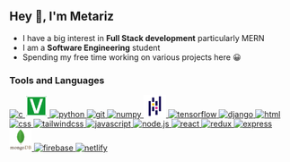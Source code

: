 <h2> Hey 👋, I'm Metariz</h2>

- I have a big interest in **Full Stack development** particularly MERN
- I am a **Software Engineering** student
- Spending my free time working on various projects here 😀


<h3 align='left'>Tools and Languages</h3>
<p align='left'>
<a href="https://www.w3schools.com/c/c_intro.php" target='_blank' rel='noreferrer'>
  <img src='https://upload.wikimedia.org/wikipedia/commons/1/18/C_Programming_Language.svg' alt="c" width="40" height="40"/>
</a>
<a href="https://vhdlguide.readthedocs.io/en/latest/" target='_blank' rel='noreferrer'>
  <img src='https://raw.githubusercontent.com/vscode-icons/vscode-icons/master/icons/file_type_vhdl.svg' alt="VHDL" width="40" height="40"/>
</a>
<a href="https://www.python.org/" target='_blank' rel='noreferrer'>
  <img src='https://www.vectorlogo.zone/logos/python/python-icon.svg' alt="python" width="40" height="40"/>
</a>
<a href="https://git-scm.com/" target='_blank' rel='noreferrer'>
  <img src='https://www.vectorlogo.zone/logos/git-scm/git-scm-icon.svg' alt="git" width="40" height="40"/>
</a>

<a href="https://numpy.org/" target='_blank' rel='noreferrer'>
  <img src='https://www.vectorlogo.zone/logos/numpy/numpy-icon.svg' alt="numpy" width="40" height="40"/>
</a>
<a href="https://pandas.pydata.org/" target='_blank' rel='noreferrer'>
  <img src='https://raw.githubusercontent.com/devicons/devicon/master/icons/pandas/pandas-original.svg' alt="pandas" width="40" height="40"/>
</a>
<a href="https://www.tensorflow.org/" target='_blank' rel='noreferrer'>
  <img src='https://www.vectorlogo.zone/logos/tensorflow/tensorflow-icon.svg' alt="tensorflow" width="40" height="40"/>
</a>
<a href="https://www.djangoproject.com/" target='_blank' rel='noreferrer'>
  <img src='https://www.vectorlogo.zone/logos/djangoproject/djangoproject-icon.svg' alt="django" width="40" height="40"/>
</a>
<a href="https://developer.mozilla.org/en-US/docs/Web/HTML" target='_blank' rel='noreferrer'>
  <img src='https://www.vectorlogo.zone/logos/w3_html5/w3_html5-icon.svg' alt="html" width="40" height="40"/>
</a>
<a href="https://developer.mozilla.org/en-US/docs/Web/CSS" target='_blank' rel='noreferrer'>
  <img src='https://www.vectorlogo.zone/logos/w3_css/w3_css-icon.svg' alt="css" width="40" height="40"/>
</a>
<a href="https://tailwindcss.com/" target='_blank' rel='noreferrer'>
  <img src='https://www.vectorlogo.zone/logos/tailwindcss/tailwindcss-icon.svg' alt="tailwindcss" width="40" height="40"/>
</a>
<a href="https://developer.mozilla.org/en-US/docs/Web/JavaScript" target='_blank' rel='noreferrer'>
  <img src='https://upload.vectorlogo.zone/logos/javascript/images/239ec8a4-163e-4792-83b6-3f6d96911757.svg' alt="javascript" width="40" height="40"/>
</a>
  <a href="https://nodejs.org/en" target='_blank' rel='noreferrer'>
  <img src='https://www.vectorlogo.zone/logos/nodejs/nodejs-ar21.svg' alt="node.js" width="40" height="40"/>
</a>
<a href="https://react.dev/" target='_blank' rel='noreferrer'>
  <img src='https://www.vectorlogo.zone/logos/reactjs/reactjs-icon.svg' alt="react" width="40" height="40"/>
</a>
<a href="https://redux.js.org/" target='_blank' rel='noreferrer'>
  <img src='https://cdn.worldvectorlogo.com/logos/redux.svg' alt="redux" width="40" height="40"/>
</a>
<a href="https://expressjs.com/" target='_blank' rel='noreferrer'>
  <img src='https://www.vectorlogo.zone/logos/expressjs/expressjs-ar21.svg' alt="express" width="40" height="40"/>
</a>
<a href="https://www.mongodb.com/" target='_blank' rel='noreferrer'>
  <img src='https://raw.githubusercontent.com/devicons/devicon/master/icons/mongodb/mongodb-original-wordmark.svg' alt="mongoDB" width="40" height="40"/>
</a>
<a href="https://firebase.google.com/" target='_blank' rel='noreferrer'>
  <img src='https://www.vectorlogo.zone/logos/firebase/firebase-icon.svg' alt="firebase" width="40" height="40"/>
</a>
<a href="https://www.netlify.com/?attr=homepage-modal" target='_blank' rel='noreferrer'>
  <img src='https://www.vectorlogo.zone/logos/netlify/netlify-icon.svg' alt="netlify" width="40" height="40"/>
</a>

</p>
